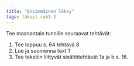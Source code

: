 ```yaml
---
title: "Ensimmäinen läksy"
tags: läksyt rub3.3
---
```


Tee maanantain tunnille seuraavat tehtävät:

1. Tee loppuu s. 64 tehtävä 8
2. Lue ja suomenna text 1
3. Tee tekstiin liittyvät sisältötehtävät 1a ja b s. 16.